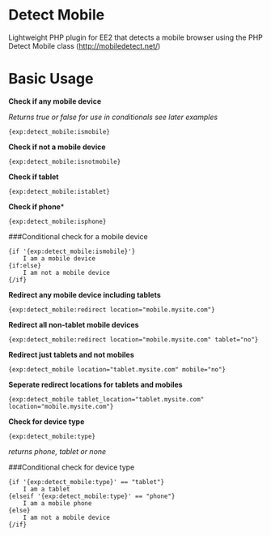 Detect Mobile
=============

Lightweight PHP plugin for EE2 that detects a mobile browser using the PHP Detect Mobile class (http://mobiledetect.net/)

Basic Usage
=============

**Check if any mobile device**

*Returns true or false for use in conditionals see later examples*

```{exp:detect_mobile:ismobile}```
        
**Check if not a mobile device**

```{exp:detect_mobile:isnotmobile}```
        
**Check if tablet**

```{exp:detect_mobile:istablet}```
        
**Check if phone***

```{exp:detect_mobile:isphone}```
        
###Conditional check for a mobile device

    {if '{exp:detect_mobile:ismobile}'}
        I am a mobile device
    {if:else}	
        I am not a mobile device
    {/if}
        
**Redirect any mobile device including tablets**

```{exp:detect_mobile:redirect location="mobile.mysite.com"}```
        
**Redirect all non-tablet mobile devices**

```{exp:detect_mobile:redirect location="mobile.mysite.com" tablet="no"}```
        
**Redirect just tablets and not mobiles**

```{exp:detect_mobile location="tablet.mysite.com" mobile="no"}```
        
**Seperate redirect locations for tablets and mobiles**

```{exp:detect_mobile tablet_location="tablet.mysite.com" location="mobile.mysite.com"}```
        
**Check for device type**

```{exp:detect_mobile:type}```

*returns phone, tablet or none*

###Conditional check for device type

    {if '{exp:detect_mobile:type}' == "tablet"}	
        I am a tablet
    {elseif '{exp:detect_mobile:type}' == "phone"}	
        I am a mobile phone
    {else}
        I am not a mobile device
    {/if}
